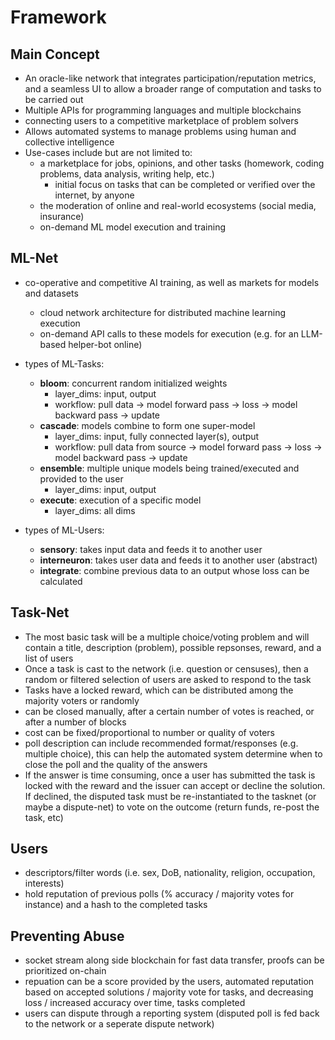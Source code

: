 # Framework

## Main Concept

- An oracle-like network that integrates participation/reputation metrics, and a seamless UI to allow a broader range of computation and 
  tasks to be carried out
- Multiple APIs for programming languages and multiple blockchains
- connecting users to a competitive marketplace of problem solvers
- Allows automated systems to manage problems using human and collective intelligence
- Use-cases include but are not limited to:
  - a marketplace for jobs, opinions, and other tasks (homework, coding problems, data analysis, writing help, etc.)
    - initial focus on tasks that can be completed or verified over the internet, by anyone
  - the moderation of online and real-world ecosystems (social media, insurance)
  - on-demand ML model execution and training
 
## ML-Net

- co-operative and competitive AI training, as well as markets for models and datasets
  -  cloud network architecture for distributed machine learning execution
  -  on-demand API calls to these models for execution (e.g. for an LLM-based helper-bot online)
  
- types of ML-Tasks:
  - **bloom**: concurrent random initialized weights
    - layer_dims: input, output
    - workflow: pull data -> model forward pass -> loss -> model backward pass -> update
  - **cascade**: models combine to form one super-model
    - layer_dims: input, fully connected layer(s), output
    - workflow: pull data from source -> model forward pass -> loss -> model backward pass -> update
  - **ensemble**: multiple unique models being trained/executed and provided to the user
    - layer_dims: input, output
  - **execute**: execution of a specific model
    - layer_dims: all dims
  
- types of ML-Users:
  - **sensory**: takes input data and feeds it to another user
  - **interneuron**: takes user data and feeds it to another user (abstract)
  - **integrate**: combine previous data to an output whose loss can be calculated
  

## Task-Net

- The most basic task will be a multiple choice/voting problem and will contain a title, description (problem), possible
  repsonses, reward, and a list of users
- Once a task is cast to the network (i.e. question or censuses), then a random or filtered selection of users are asked
  to respond to the task
- Tasks have a locked reward, which can be distributed among the majority voters or randomly
- can be closed manually, after a certain number of votes is reached, or after a number of blocks
- cost can be fixed/proportional to number or quality of voters 
- poll description can include recommended format/responses (e.g. multiple choice), this can help the automated system 
  determine when to close the poll and the quality of the answers
- If the answer is time consuming, once a user has submitted the task is locked with the reward and the issuer can 
  accept or decline the solution. If declined, the disputed task must be re-instantiated to the tasknet (or maybe a 
  dispute-net) to vote on the outcome (return funds, re-post the task, etc)

## Users

- descriptors/filter words (i.e. sex, DoB, nationality, religion, occupation, interests)
- hold reputation of previous polls (% accuracy / majority votes for instance) and a hash to the completed tasks

## Preventing Abuse

- socket stream along side blockchain for fast data transfer, proofs can be prioritized on-chain
- repuation can be a score provided by the users, automated reputation based on accepted solutions / majority vote for tasks,
  and decreasing loss / increased accuracy over time, tasks completed
- users can dispute through a reporting system (disputed poll is fed back to the network or a seperate dispute network)
